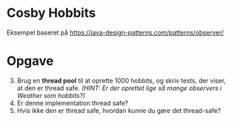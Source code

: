 # Cosby Hobbits 
Eksempel baseret på https://java-design-patterns.com/patterns/observer/ 

# Opgave
3. Brug en __thread pool__ til at oprette 1000 hobbits, og skriv tests, der viser, at den er thread safe. _(HINT: Er der oprettet lige så mange observers i Weather som hobbits?)_
1. Er denne implementation thread safe?
2. Hvis ikke den er thread safe, hvordan kunne du gøre det thread-safe?
